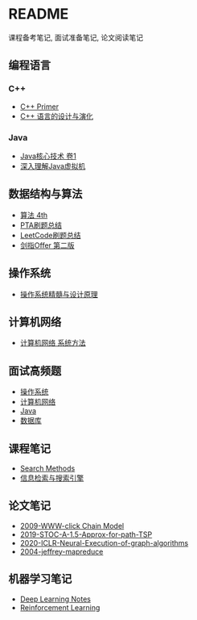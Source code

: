 <!--
 * @Author: your name
 * @Date: 2020-10-15 16:25:49
 * @LastEditTime: 2021-05-05 16:02:04
 * @LastEditors: Please set LastEditors
 * @Description: In User Settings Edit
 * @FilePath: /note_md/README.md
-->
# README
课程备考笔记, 面试准备笔记, 论文阅读笔记 

## 编程语言
### C++
- [C++ Primer](c++%20primer.md)
- [C++ 语言的设计与演化](C++语言的设计与演化.md)

### Java
- [Java核心技术 卷1](CoreJavaV1.md)
- [深入理解Java虚拟机](深入理解Java虚拟机.md)

## 数据结构与算法
- [算法 4th](Algorithms4th.md)
- [PTA刷题总结](PTA%20Summary.md)
- [LeetCode刷题总结](Leetcode%20Summary.md)
- [剑指Offer 第二版](剑指offer.md)

## 操作系统
- [操作系统精髓与设计原理](操作系统.md)

## 计算机网络
- [计算机网络 系统方法](计算机网络.md)

## 面试高频题
- [操作系统](高频问题-操作系统.md)
- [计算机网络](高频问题-计算机网络.md)
- [Java](高频问题-Java.md)
- [数据库](高频问题-数据库.md)

## 课程笔记
- [Search Methods](SearchMethods.md)
- [信息检索与搜索引擎](information_retrieval.md)

## 论文笔记
- [2009-WWW-click Chain Model](papers/2009WWW-click-chain-model.md)
- [2019-STOC-A-1.5-Approx-for-path-TSP](papers/2019STOC-A-1.5-Approx-for-path-TSP.md)
- [2020-ICLR-Neural-Execution-of-graph-algorithms](papers/2020ICLR-Neural-Execution-of-graph-algorithms.md)
- [2004-jeffrey-mapreduce](papers/2004-jeffrey-mapreduce.md)

## 机器学习笔记
- [Deep Learning Notes](https://github.com/caidwang/NN-and-DL-Notebook)
- [Reinforcement Learning](https://github.com/caidwang/NN-and-DL-Notebook/tree/master/ReinforcementLearning)